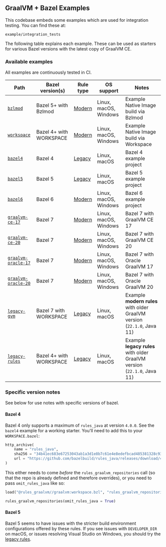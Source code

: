 ## GraalVM + Bazel Examples

This codebase embeds some examples which are used for integration testing. You can find these at:

```
example/integration_tests
```

The following table explains each example. These can be used as starters for various Bazel versions with the latest copy
of GraalVM CE.

### Available examples

All examples are continuously tested in CI.

| Path                      | Bazel version(s)        | Rule type   | OS support            | Notes                                                                   |
| ------------------------- | ----------------------- | ----------- | --------------------- | ----------------------------------------------------------------------- |
| [`bzlmod`][3]             | Bazel 5+ with Bzlmod    | [Modern][1] | Linux, macOS, Windows | Example Native Image build via Bzlmod                                   |
| [`workspace`][4]          | Bazel 4+ with WORKSPACE | [Modern][1] | Linux, macOS, Windows | Example Native Image build via Workspace                                |
| [`bazel4`][5]             | Bazel 4                 | [Legacy][2] | Linux, macOS          | Bazel 4 example project                                                 |
| [`bazel5`][6]             | Bazel 5                 | [Legacy][2] | Linux, macOS          | Bazel 5 example project                                                 |
| [`bazel6`][7]             | Bazel 6                 | [Modern][1] | Linux, macOS, Windows | Bazel 6 example project                                                 |
| [`graalvm-ce-17`][8]      | Bazel 7                 | [Modern][1] | Linux, macOS, Windows | Bazel 7 with GraalVM CE 17                                              |
| [`graalvm-ce-20`][9]      | Bazel 7                 | [Modern][1] | Linux, macOS, Windows | Bazel 7 with GraalVM CE 20                                              |
| [`graalvm-oracle-17`][10] | Bazel 7                 | [Modern][1] | Linux, macOS, Windows | Bazel 7 with Oracle GraalVM 17                                          |
| [`graalvm-oracle-20`][11] | Bazel 7                 | [Modern][1] | Linux, macOS, Windows | Bazel 7 with Oracle GraalVM 20                                          |
| [`legacy-gvm`][12]        | Bazel 7 with WORKSPACE  | [Legacy][2] | Linux, macOS          | Example **modern rules** with older GraalVM version (`22.1.0`, Java 11) |
| [`legacy-rules`][13]      | Bazel 4+ with WORKSPACE | [Legacy][2] | Linux, macOS          | Example **legacy rules** with older GraalVM version (`22.1.0`, Java 11) |

### Specific version notes

See below for use notes with specific versions of bazel.

#### Bazel 4

Bazel 4 only supports a maximum of `rules_java` at version `4.0.0`. See the `bazel4` example for a working starter. You'll need to add this to your `WORKSPACE.bazel`:

```python
http_archive(
    name = "rules_java",
    sha256 = "34b41ec683e67253043ab1a3d1e8b7c61e4e8edefbcad485381328c934d072fe",
    url = "https://github.com/bazelbuild/rules_java/releases/download/4.0.0/rules_java-4.0.0.tar.gz",
)
```

This either needs to come _before_ the `rules_graalvm_repositories` call (so that the repo is already defined and therefore overrides), or you need to pass `omit_rules_java` like so:

```python
load("@rules_graalvm//graalvm:workspace.bzl", "rules_graalvm_repositories")

rules_graalvm_repositories(omit_rules_java = True)
```

#### Bazel 5

Bazel 5 seems to have issues with the stricter build environment configurations offered by these rules. If you see issues with `DEVELOPER_DIR` on macOS, or issues resolving Visual Studio on Windows, you should try the [legacy rules](./legacy-bazel.md).

[1]: ./modern-bazel.md
[2]: ./legacy-bazel.md
[3]: https://github.com/sgammon/rules_graalvm/tree/main/example/integration_tests/bzlmod
[4]: https://github.com/sgammon/rules_graalvm/tree/main/example/integration_tests/workspace
[5]: https://github.com/sgammon/rules_graalvm/tree/main/example/integration_tests/bazel4
[6]: https://github.com/sgammon/rules_graalvm/tree/main/example/integration_tests/bazel5
[7]: https://github.com/sgammon/rules_graalvm/tree/main/example/integration_tests/bazel6
[8]: https://github.com/sgammon/rules_graalvm/tree/main/example/integration_tests/graalvm-ce-17
[9]: https://github.com/sgammon/rules_graalvm/tree/main/example/integration_tests/graalvm-ce-20
[10]: https://github.com/sgammon/rules_graalvm/tree/main/example/integration_tests/graalvm-oracle-17
[11]: https://github.com/sgammon/rules_graalvm/tree/main/example/integration_tests/graalvm-oracle-20
[12]: https://github.com/sgammon/rules_graalvm/tree/main/example/integration_tests/legacy-gvm
[13]: https://github.com/sgammon/rules_graalvm/tree/main/example/integration_tests/legacy-rules
